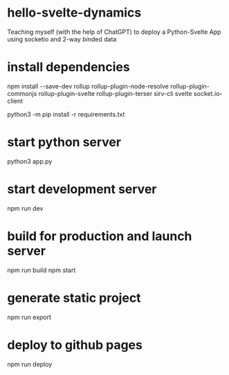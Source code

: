 # hello-svelte-dynamics
Teaching myself (with the help of ChatGPT) to deploy a Python-Svelte App using socketio and 2-way binded data


# install dependencies
npm install --save-dev rollup rollup-plugin-node-resolve rollup-plugin-commonjs rollup-plugin-svelte rollup-plugin-terser sirv-cli svelte socket.io-client

python3 -m pip install -r requirements.txt

# start python server
python3 app.py

# start development server
npm run dev

# build for production and launch server
npm run build
npm start

# generate static project
npm run export

# deploy to github pages
npm run deploy

